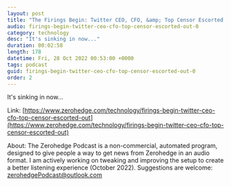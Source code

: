 ```yaml
---
layout: post
title: "The Firings Begin: Twitter CEO, CFO, &amp; Top Censor Escorted Out"
audio: firings-begin-twitter-ceo-cfo-top-censor-escorted-out-0
category: technology
desc: "It's sinking in now..."
duration: 00:02:58
length: 178
datetime: Fri, 28 Oct 2022 00:53:00 +0000
tags: podcast
guid: firings-begin-twitter-ceo-cfo-top-censor-escorted-out-0
order: 2
---
```

It's sinking in now...

Link: [https://www.zerohedge.com/technology/firings-begin-twitter-ceo-cfo-top-censor-escorted-out](https://www.zerohedge.com/technology/firings-begin-twitter-ceo-cfo-top-censor-escorted-out)

About: The Zerohedge Podcast is a non-commercial, automated program, designed to give people a way to get news from Zerohedge in an audio format.  I am actively working on tweaking and improving the setup to create a better listening experience (October 2022).  Suggestions are welcome: [zerohedgePodcast@outlook.com](mailto:zerohedgePodcast@outlook.com)